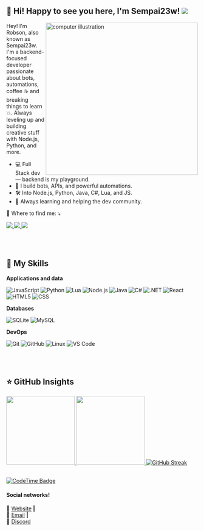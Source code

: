 ## 💜 Hi! Happy to see you here, <strong>I'm Sempai23w!</strong> ![](https://komarev.com/ghpvc/?username=sempai23w&color=006bed)

<img src="https://raw.githubusercontent.com/MicaelliMedeiros/micaellimedeiros/master/image/computer-illustration.png" alt="computer illustration" min-width="400px" max-width="400px" width="400px" align="right">

<p align="left"> 
  Hey! I'm Robson, also known as Sempai23w. I'm a backend-focused developer passionate about bots, automations, coffee ☕ and breaking things to learn 💥. Always leveling up and building creative stuff with Node.js, Python, and more.
</p>

 - 💻 Full Stack dev — backend is my playground.
 - 🤖 I build bots, APIs, and powerful automations.
 - 🛠️ Into Node.js, Python, Java, C#, Lua, and JS.
 - 🚀 Always learning and helping the dev community.

<p align="left">
  💌 Where to find me: ⤵️
</p>

<p align="left">
  <a href="mailto:robsonjosecorreacarvalho@gmail.com" title="Gmail">
    <img src="https://img.shields.io/badge/-Gmail-333333?style=flat&logo=gmail&logoColor=red"/>
  </a>
  <a href="https://github.com/sempai23w" title="GitHub">
    <img src="https://img.shields.io/badge/-GitHub-333333?style=flat&logo=github"/>
  </a>
  <a href="https://discord.com/users/962811453293875220" title="Discord">
    <img src="https://img.shields.io/badge/-Discord-333333?style=flat&labelColor=5865F2&logo=discord&logoColor=white"/>
  </a>
</p>

<br/>
<br/>

## 🚀 My Skills
**Applications and data**

![JavaScript](https://img.shields.io/badge/-JavaScript-333333?style=flat&logo=javascript)
![Python](https://img.shields.io/badge/-Python-333333?style=flat&logo=python)
![Lua](https://img.shields.io/badge/-Lua-333333?style=flat&logo=lua)
![Node.js](https://img.shields.io/badge/-Node.js-333333?style=flat&logo=node.js)
![Java](https://img.shields.io/badge/-Java-333333?style=flat&logo=java)
![C#](https://img.shields.io/badge/-CSharp-333333?style=flat&logo=csharp)
![.NET](https://img.shields.io/badge/-.NET-333333?style=flat&logo=dotnet)
![React](https://img.shields.io/badge/-React-333333?style=flat&logo=react)
![HTML5](https://img.shields.io/badge/-HTML5-333333?style=flat&logo=HTML5)
![CSS](https://img.shields.io/badge/-CSS-333333?style=flat&logo=CSS3&logoColor=1572B6)

**Databases**

![SQLite](https://img.shields.io/badge/-SQLite-333333?style=flat&logo=sqlite)
![MySQL](https://img.shields.io/badge/-MySQL-333333?style=flat&logo=mysql)

**DevOps**

![Git](https://img.shields.io/badge/-Git-333333?style=flat&logo=git)
![GitHub](https://img.shields.io/badge/-GitHub-333333?style=flat&logo=github)
![Linux](https://img.shields.io/badge/-Linux-333333?style=flat&logo=linux)
![VS Code](https://img.shields.io/badge/-VSCode-333333?style=flat&logo=visual-studio-code)

<br/>
<br/>

## ⭐ GitHub Insights
<div>
  <a href="https://github.com/sempai23w">
    <img height="180em" src="https://github-readme-stats.vercel.app/api?username=sempai23w&show_icons=true&theme=shades-of-purple&hide_border=true" />
    <img height="180em" src="https://github-readme-stats.vercel.app/api/top-langs/?username=sempai23w&layout=compact&theme=shades-of-purple&hide_border=true" />
    <img src="https://github-readme-streak-stats-six-topaz.vercel.app?user=sempai23w&theme=shades-of-purple&hide_border=true&short_numbers=true" alt="GitHub Streak" />
  </a>
</div>

<br/>

[![CodeTime Badge](https://img.shields.io/endpoint?style=social&color=222&url=https%3A%2F%2Fapi.codetime.dev%2Fv3%2Fusers%2Fshield%3Fuid%3D31383)](https://codetime.dev)

#### Social networks!

🏡 [Website](https://port-folio-two-indol.vercel.app) **|**    
📧 [Email](mailto:robsonjosecorreacarvalho@gmail.com) **|**  
🤖 [Discord](https://discord.com/users/962811453293875220)
